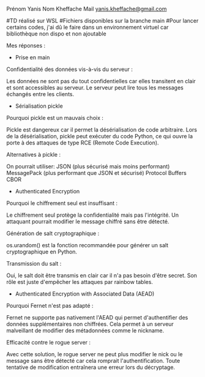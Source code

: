 Prénom Yanis Nom Kheffache Mail yanis.kheffache@gmail.com

#TD réalisé sur WSL #Fichiers disponibles sur la branche main
#Pour lancer certains codes, j'ai dû le faire dans un environnement virtuel car bibliothèque non dispo et non ajoutable

Mes réponses :
* Prise en main

Confidentialité des données vis-à-vis du serveur :

Les données ne sont pas du tout confidentielles car elles transitent en clair et sont accessibles au serveur. Le serveur peut lire tous les messages échangés entre les clients.


* Sérialisation pickle

Pourquoi pickle est un mauvais choix :

Pickle est dangereux car il permet la désérialisation de code arbitraire. Lors de la désérialisation, pickle peut exécuter du code Python, ce qui ouvre la porte à des attaques de type RCE (Remote Code Execution).

Alternatives à pickle :

On pourrait utiliser:
JSON (plus sécurisé mais moins performant)
MessagePack (plus performant que JSON et sécurisé)
Protocol Buffers
CBOR


* Authenticated Encryption

Pourquoi le chiffrement seul est insuffisant :

Le chiffrement seul protège la confidentialité mais pas l'intégrité. Un attaquant pourrait modifier le message chiffré sans être détecté.

Génération de salt cryptographique :

os.urandom() est la fonction recommandée pour générer un salt cryptographique en Python.

Transmission du salt :

Oui, le salt doit être transmis en clair car il n'a pas besoin d'être secret. Son rôle est juste d'empêcher les attaques par rainbow tables.


* Authenticated Encryption with Associated Data (AEAD)

Pourquoi Fernet n'est pas adapté :

Fernet ne supporte pas nativement l'AEAD qui permet d'authentifier des données supplémentaires non chiffrées. Cela permet à un serveur malveillant de modifier des métadonnées comme le nickname.

Efficacité contre le rogue server :

Avec cette solution, le rogue server ne peut plus modifier le nick ou le message sans être détecté car cela romprait l'authentification. Toute tentative de modification entraînera une erreur lors du décryptage.
